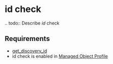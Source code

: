 # id check

.. todo::
    Describe *id* check

## Requirements

* [get_discovery_id](../../../dev/scripts/get_discovery_id.md)
* id check is enabled in [Managed Object Profile](../../../reference/concepts/managed-object-profile/index.md)
